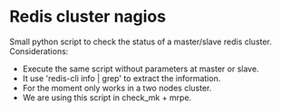 # Redis cluster nagios

Small python script to check the status of a master/slave redis cluster. 
Considerations:
  - Execute the same script without parameters at master or slave.
  - It use 'redis-cli info | grep' to extract the information.
  - For the moment only works in a two nodes cluster. 
  - We are using this script in check_mk + mrpe.
